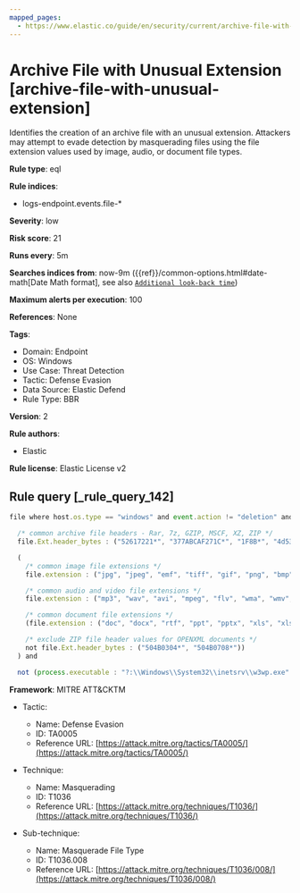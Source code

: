 ```yaml
---
mapped_pages:
  - https://www.elastic.co/guide/en/security/current/archive-file-with-unusual-extension.html
---
```


# Archive File with Unusual Extension [archive-file-with-unusual-extension]

Identifies the creation of an archive file with an unusual extension. Attackers may attempt to evade detection by masquerading files using the file extension values used by image, audio, or document file types.

**Rule type**: eql

**Rule indices**:

* logs-endpoint.events.file-*

**Severity**: low

**Risk score**: 21

**Runs every**: 5m

**Searches indices from**: now-9m ({{ref}}/common-options.html#date-math[Date Math format], see also [`Additional look-back time`](docs-content://solutions/security/detect-and-alert/create-detection-rule.md#rule-schedule))

**Maximum alerts per execution**: 100

**References**: None

**Tags**:

* Domain: Endpoint
* OS: Windows
* Use Case: Threat Detection
* Tactic: Defense Evasion
* Data Source: Elastic Defend
* Rule Type: BBR

**Version**: 2

**Rule authors**:

* Elastic

**Rule license**: Elastic License v2

## Rule query [_rule_query_142]

```js
file where host.os.type == "windows" and event.action != "deletion" and

  /* common archive file headers - Rar, 7z, GZIP, MSCF, XZ, ZIP */
  file.Ext.header_bytes : ("52617221*", "377ABCAF271C*", "1F8B*", "4d534346*", "FD377A585A00*", "504B0304*", "504B0708*") and

  (
    /* common image file extensions */
    file.extension : ("jpg", "jpeg", "emf", "tiff", "gif", "png", "bmp", "ico", "fpx", "eps", "inf") or

    /* common audio and video file extensions */
    file.extension : ("mp3", "wav", "avi", "mpeg", "flv", "wma", "wmv", "mov", "mp4", "3gp") or

    /* common document file extensions */
    (file.extension : ("doc", "docx", "rtf", "ppt", "pptx", "xls", "xlsx") and

    /* exclude ZIP file header values for OPENXML documents */
    not file.Ext.header_bytes : ("504B0304*", "504B0708*"))
  ) and

  not (process.executable : "?:\\Windows\\System32\\inetsrv\\w3wp.exe" and file.path : "?:\\inetpub\\temp\\IIS Temporary Compressed Files\\*")
```

**Framework**: MITRE ATT&CKTM

* Tactic:

    * Name: Defense Evasion
    * ID: TA0005
    * Reference URL: [https://attack.mitre.org/tactics/TA0005/](https://attack.mitre.org/tactics/TA0005/)

* Technique:

    * Name: Masquerading
    * ID: T1036
    * Reference URL: [https://attack.mitre.org/techniques/T1036/](https://attack.mitre.org/techniques/T1036/)

* Sub-technique:

    * Name: Masquerade File Type
    * ID: T1036.008
    * Reference URL: [https://attack.mitre.org/techniques/T1036/008/](https://attack.mitre.org/techniques/T1036/008/)



